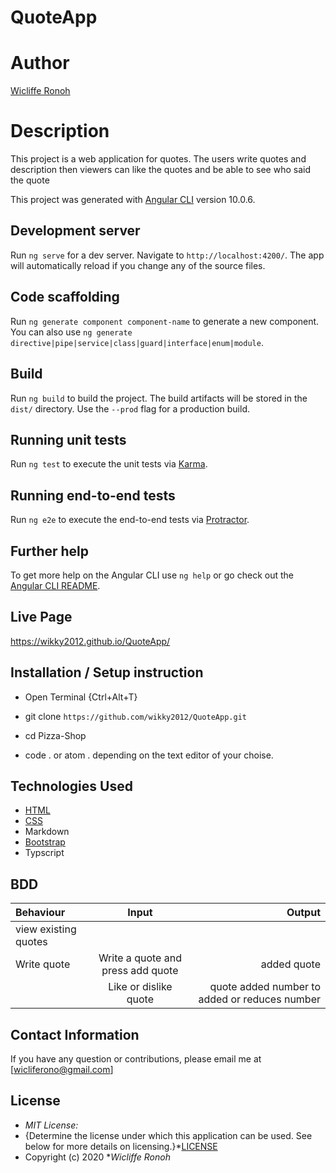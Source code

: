 # QuoteApp

# Author 
[Wicliffe Ronoh](https://github.com/wikky2012/QuoteApp)

# Description
This project is a web application for quotes. The users write quotes and description then viewers can like the quotes and be able to see who said the quote




This project was generated with [Angular CLI](https://github.com/angular/angular-cli) version 10.0.6.

## Development server

Run `ng serve` for a dev server. Navigate to `http://localhost:4200/`. The app will automatically reload if you change any of the source files.

## Code scaffolding

Run `ng generate component component-name` to generate a new component. You can also use `ng generate directive|pipe|service|class|guard|interface|enum|module`.

## Build

Run `ng build` to build the project. The build artifacts will be stored in the `dist/` directory. Use the `--prod` flag for a production build.

## Running unit tests

Run `ng test` to execute the unit tests via [Karma](https://karma-runner.github.io).

## Running end-to-end tests

Run `ng e2e` to execute the end-to-end tests via [Protractor](http://www.protractortest.org/).

## Further help

To get more help on the Angular CLI use `ng help` or go check out the [Angular CLI README](https://github.com/angular/angular-cli/blob/master/README.md).


## Live Page 
https://wikky2012.github.io/QuoteApp/


## Installation / Setup instruction
* Open Terminal {Ctrl+Alt+T}

* git clone ```https://github.com/wikky2012/QuoteApp.git```

* cd Pizza-Shop

* code . or atom . depending on the text editor of your choise.

## Technologies Used

* [HTML](https://developer.mozilla.org/en-US/docs/Web/HTML)
* [CSS](https://developer.mozilla.org/en-US/docs/Web/CSS)
* Markdown
* [Bootstrap](https://getbootstrap.com/docs/4.5/getting-started/introduction/)
* Typscript



## BDD
| Behaviour      | Input        | Output       |
| :------------- | :----------: | -----------: |
| view existing quotes |      
|  Write quote | Write a quote and press add quote|   added quote|
|   |Like or dislike quote| quote added number to added or reduces number   |
 

## Contact Information 

If you have any question or contributions, please email me at [wicliferono@gmail.com]

## License
* *MIT License:*
* {Determine the license under which this application can be used.  See below for more details on licensing.}*[LICENSE](LICENSE)
* Copyright (c) 2020 **Wicliffe Ronoh*

